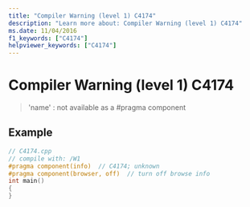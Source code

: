 ```yaml
---
title: "Compiler Warning (level 1) C4174"
description: "Learn more about: Compiler Warning (level 1) C4174"
ms.date: 11/04/2016
f1_keywords: ["C4174"]
helpviewer_keywords: ["C4174"]
---
```

# Compiler Warning (level 1) C4174

> 'name' : not available as a #pragma component

## Example

```cpp
// C4174.cpp
// compile with: /W1
#pragma component(info)  // C4174; unknown
#pragma component(browser, off)  // turn off browse info
int main()
{
}
```
